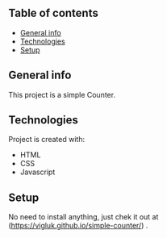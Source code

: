 ## Table of contents

- [General info](#general-info)
- [Technologies](#technologies)
- [Setup](#setup)

## General info

This project is a simple Counter.

## Technologies

Project is created with:

- HTML
- CSS
- Javascript

## Setup

No need to install anything, just chek it out at (https://vigluk.github.io/simple-counter/) .
